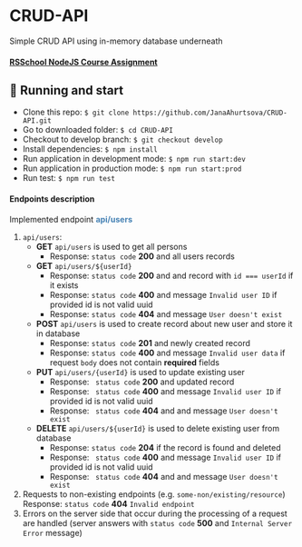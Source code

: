 # CRUD-API
Simple CRUD API using in-memory database underneath
#### [RSSchool NodeJS Course Assignment](https://github.com/AlreadyBored/nodejs-assignments/blob/main/assignments/crud-api/assignment.md)
## :rocket: Running and start
* Clone this repo: ```$ git clone https://github.com/JanaAhurtsova/CRUD-API.git```
* Go to downloaded folder: ```$ cd CRUD-API```
* Checkout to develop branch: ```$ git checkout develop```
* Install dependencies: ```$ npm install```
* Run application in development mode: ```$ npm run start:dev```
* Run application in production mode: ```$ npm run start:prod```
* Run test: ```$ npm run test```

#### Endpoints description
Implemented endpoint **<font color="steelblue">api/users</font>**
1. `api/users`:
   - **GET** `api/users` is used to get all persons
     - Response: `status code` **200** and all users records
   - **GET** `api/users/${userId}`
     - Response: `status code` **200** and and record with `id === userId` if it exists
     - Response: `status code` **400** and message `Invalid user ID` if provided id is not valid uuid
     - Response: `status code` **404** and message `User doesn't exist`
   - **POST** `api/users` is used to create record about new user and store it in database
     - Response: `status code` **201** and newly created record
     - Response: `status code` **400** and message `Invalid user data` if request `body` does not contain **required** fields
   - **PUT** `api/users/{userId}` is used to update existing user
     - Response: ` status code` **200** and updated record
     - Response: ` status code` **400** and message `Invalid user ID` if provided id is not valid uuid
     - Response: ` status code` **404** and and message `User doesn't exist`
   - **DELETE** `api/users/${userId}` is used to delete existing user from database
     - Response: `status code` **204** if the record is found and deleted
     - Response: ` status code` **400** and message `Invalid user ID` if provided id is not valid uuid
     - Response: ` status code` **404** and and message `User doesn't exist`
2. Requests to non-existing endpoints (e.g. `some-non/existing/resource`) Response: `status code` **404** `Invalid endpoint`
3. Errors on the server side that occur during the processing of a request are handled (server answers with `status code` **500** and `Internal Server Error` message)
